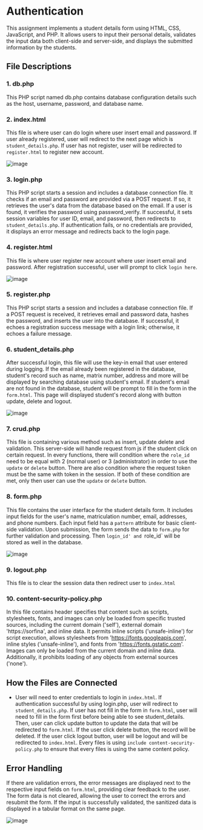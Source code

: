 # Authentication

This assignment implements a student details form using HTML, CSS, JavaScript, and PHP. It allows users to input their personal details, validates the input data both client-side and server-side, and displays the submitted information by the students.

## File Descriptions

### 1. db.php

This PHP script named db.php contains database configuration details such as the host, username, password, and database name.


### 2. index.html
This file is where user can do login where user insert email and password. If user already registered, user will redirect to the next page which is `student_details.php`. If user has not register, user will be redirected to `register.html` to register new account. 

![image](https://github.com/sorfinaly/XSS-CSRF/assets/85787305/911068bc-e358-4d69-945d-ec0194f82b9b)

### 3. login.php
This PHP script starts a session and includes a database connection file. It checks if an email and password are provided via a POST request. If so, it retrieves the user's data from the database based on the email. If a user is found, it verifies the password using password_verify. If successful, it sets session variables for user ID, email, and password, then redirects to `student_details.php`. If authentication fails, or no credentials are provided, it displays an error message and redirects back to the login page.


### 4. register.html
This file is where user register new account where user insert email and password. After registration successful, user will prompt to click `login here`. 

![image](https://github.com/sorfinaly/XSS-CSRF/assets/85787305/098a05fc-5037-4eaf-8167-938f1e72c956)

### 5. register.php

This PHP script starts a session and includes a database connection file. If a POST request is received, it retrieves email and password data, hashes the password, and inserts the user into the database. If successful, it echoes a registration success message with a login link; otherwise, it echoes a failure message.

### 6. student_details.php

After successful login, this file will use the key-in email that user entered during logging. If the email already been registered in the database, student's record such as name, matrix number, address and more will be displayed by searching database using student's email. If student's email are not found in the database, student will be prompt to fill in the form in the `form.html`. This page will displayed student's record along with button update, delete and logout. 

![image](https://github.com/sorfinaly/XSS-CSRF/assets/85787305/77b6ee6e-c224-4627-8a07-55a7b2a93248)

### 7. crud.php

This file is containing various method such as insert, update delete and validation. This server-side will handle request from js if the student click on certain request. In every functions, there will condition where the `role_id` need to be equal with 2 (normal user) or 3 (administrator) in order to use the `update` or `delete` button. There are also condition where the request token must be the same with token in the session. If both of these condition are met, only then user can use the `update` or `delete` button.

### 8. form.php

This file contains the user interface for the student details form. It includes input fields for the user's name, matriculation number, email, addresses, and phone numbers. Each input field has a `pattern` attribute for basic client-side validation. Upon submission, the form sends the data to `form.php` for further validation and processing. Then `login_id' and `role_id` will be stored as well in the database.   

![image](https://github.com/sorfinaly/XSS-CSRF/assets/85787305/16447072-6034-4ac9-a734-fc31e8667b5e)

### 9. logout.php

This file is to clear the session data then redirect user to `index.html`

### 10. content-security-policy.php
 
In this file contains header specifies that content such as scripts, stylesheets, fonts, and images can only be loaded from specific trusted sources, including the current domain ('self'), external domain 'https://sorfina', and inline data. It permits inline scripts ('unsafe-inline') for script execution, allows stylesheets from 'https://fonts.googleapis.com', inline styles ('unsafe-inline'), and fonts from 'https://fonts.gstatic.com'. Images can only be loaded from the current domain and inline data. Additionally, it prohibits loading of any objects from external sources ('none').


## How the Files are Connected

- User will need to enter credentials to login in `index.html`. If authentication successful by using login.php, user will redirect to `student_details.php`. If user has not fill in the form in `form.html`, user will need to fill in the form first before being able to see student_details. Then, user can click update button to update the data that will be redirected to `form.html`. If the user click delete button, the record will be deleted. If the user click logout button, user will be logout and will be redirected to `index.html`. Every files is using `include content-security-policy.php` to ensure that every files is using the same content policy. 



## Error Handling

If there are validation errors, the error messages are displayed next to the respective input fields on `form.html`, providing clear feedback to the user. The form data is not cleared, allowing the user to correct the errors and resubmit the form. If the input is successfully validated, the sanitized data is displayed in a tabular format on the same page.

![image](https://github.com/sorfinaly/XSS-CSRF/assets/85787305/5dc7add5-982d-459c-ae92-efce9bfd6704)